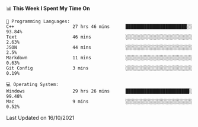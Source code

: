
<!--START_SECTION:waka-->
📊 **This Week I Spent My Time On** 

```text
💬 Programming Languages: 
C++                      27 hrs 46 mins      ███████████████████████░░   93.84% 
Text                     46 mins             ░░░░░░░░░░░░░░░░░░░░░░░░░   2.63% 
JSON                     44 mins             ░░░░░░░░░░░░░░░░░░░░░░░░░   2.5% 
Markdown                 11 mins             ░░░░░░░░░░░░░░░░░░░░░░░░░   0.63% 
Git Config               3 mins              ░░░░░░░░░░░░░░░░░░░░░░░░░   0.19%

💻 Operating System: 
Windows                  29 hrs 26 mins      ████████████████████████░   99.48% 
Mac                      9 mins              ░░░░░░░░░░░░░░░░░░░░░░░░░   0.52%

```


 Last Updated on 16/10/2021
<!--END_SECTION:waka-->
